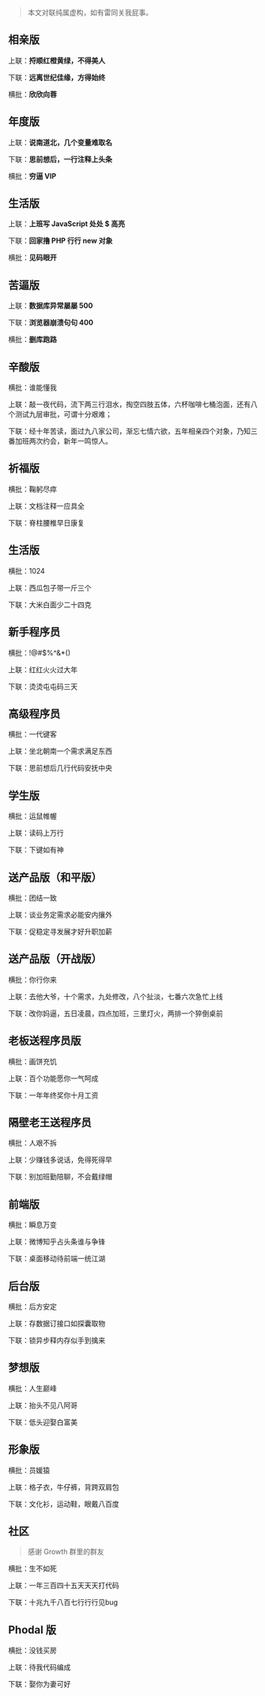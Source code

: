 > 本文对联纯属虚构，如有雷同关我屁事。


## 相亲版

上联：**捋顺红橙黄绿，不得美人**

下联：**远离世纪佳缘，方得始终**

横批：**欣欣向蓉**

## 年度版

上联：**说南道北，几个变量难取名**

下联：**思前想后，一行注释上头条**

横批：**穷逼 VIP**

## 生活版

上联：**上班写 JavaScript 处处 $ 高亮**

下联：**回家撸 PHP 行行 new 对象**

横批：**见码眼开**

## 苦逼版

上联：**数据库异常屡屡 500**

下联：**浏览器崩溃句句 400**

横批：**删库跑路**

辛酸版
---

横批：谁能懂我

上联：敲一夜代码，流下两三行泪水，掏空四肢五体，六杯咖啡七桶泡面，还有八个测试九层审批，可谓十分艰难；

下联：经十年苦读，面过九八家公司，渐忘七情六欲，五年相亲四个对象，乃知三番加班两次约会，新年一鸣惊人。

祈福版
---

横批：鞠躬尽瘁

上联：文档注释一应具全

下联：脊柱腰椎早日康复

生活版
---

横批：1024

上联：西瓜包子带一斤三个

下联：大米白面少二十四克

新手程序员
---

横批：!@#$%^&*()

上联：红红火火过大年

下联：烫烫屯屯码三天

高级程序员
---

横批：一代键客

上联：坐北朝南一个需求满足东西

下联：思前想后几行代码安抚中央

学生版
---

横批：运鼠帷幄

上联：读码上万行

下联：下键如有神


送产品版（和平版）
---

横批：团结一致

上联：谈业务定需求必能安内攘外

下联：促稳定寻发展才好升职加薪

送产品版（开战版）
---

横批：你行你来

上联：去他大爷，十个需求，九处修改，八个扯淡，七番六次急忙上线

下联：改你妈逼，五日凌晨，四点加班，三里灯火，两排一个猝倒桌前


老板送程序员版
---

横批：画饼充饥

上联：百个功能愿你一气呵成

下联：一年年终奖你十月工资

隔壁老王送程序员
---

横批：人艰不拆

上联：少赚钱多说话，免得死得早

下联：别加班勤陪聊，不会戴绿帽

前端版
---

横批：瞬息万变

上联：微博知乎占头条谁与争锋

下联：桌面移动待前端一统江湖

后台版
---

横批：后方安定

上联：存数据订接口如探囊取物

下联：锁异步释内存似手到擒来

梦想版
---

横批：人生巅峰

上联：抬头不见八阿哥

下联：低头迎娶白富美

形象版
---

横批：员媛猿

上联：格子衣，牛仔裤，背跨双肩包

下联：文化衫，运动鞋，眼戴八百度

社区
---

> 感谢 Growth 群里的群友

横批：生不如死

上联：一年三百四十五天天天打代码

下联：十兆九千八百七行行行见bug

Phodal 版
---

横批：没钱买房

上联：待我代码编成

下联：娶你为妻可好
